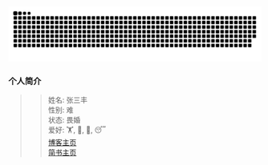 ![](https://raw.githubusercontent.com/lipengjiegithub/lipengjiegithub/output/github-contribution-grid-snake.svg)  
### 个人简介 
>> 姓名: 张三丰  
>> 性别: 难  
>> 状态: 畏婚  
>> 爱好: 🏋️, 🎦, 🍚, 😴  
[博客主页](https://www.cnblogs.com/charles69/)  
[简书主页](https://www.jianshu.com/u/1786d7121976)  
